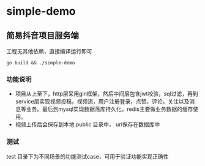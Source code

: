 # simple-demo

## 简易抖音项目服务端

工程无其他依赖，直接编译运行即可

```shell
go build && ./simple-demo
```

### 功能说明

* 项目从上至下，http层采用gin框架，然后中间层包含jwt校验，sql过滤，再到service层实现视频投稿，视频流，用户注册登录，点赞，评论，关注以及消息等业务。最后到mysql实现数据落库持久化。redis主要做业务数据的缓存使用。
* 视频上传后会保存到本地 public 目录中， url保存在数据库中

### 测试

test 目录下为不同场景的功能测试case，可用于验证功能实现正确性
